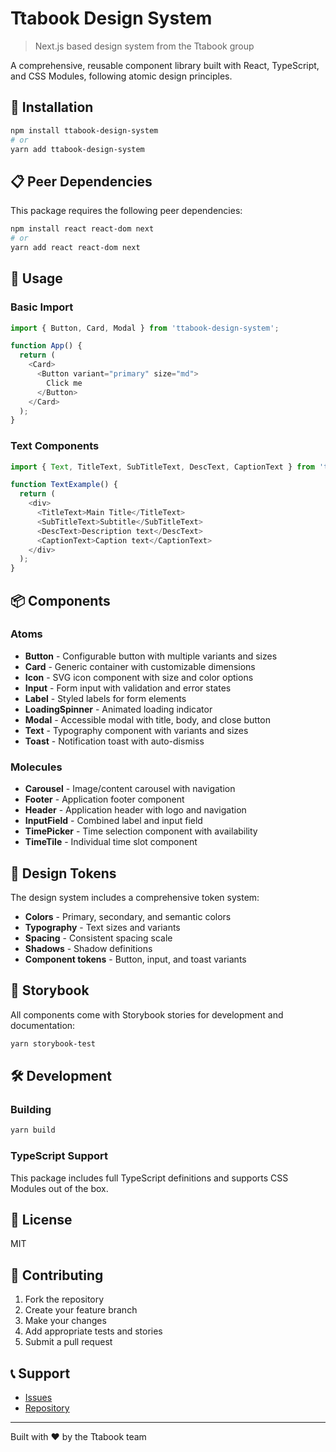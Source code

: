 # Ttabook Design System

> Next.js based design system from the Ttabook group

A comprehensive, reusable component library built with React, TypeScript, and CSS Modules, following atomic design principles.

## 🚀 Installation

```bash
npm install ttabook-design-system
# or
yarn add ttabook-design-system
```

## 📋 Peer Dependencies

This package requires the following peer dependencies:

```bash
npm install react react-dom next
# or
yarn add react react-dom next
```

## 🎯 Usage

### Basic Import

```typescript
import { Button, Card, Modal } from 'ttabook-design-system';

function App() {
  return (
    <Card>
      <Button variant="primary" size="md">
        Click me
      </Button>
    </Card>
  );
}
```

### Text Components

```typescript
import { Text, TitleText, SubTitleText, DescText, CaptionText } from 'ttabook-design-system';

function TextExample() {
  return (
    <div>
      <TitleText>Main Title</TitleText>
      <SubTitleText>Subtitle</SubTitleText>
      <DescText>Description text</DescText>
      <CaptionText>Caption text</CaptionText>
    </div>
  );
}
```

## 📦 Components

### Atoms

- **Button** - Configurable button with multiple variants and sizes
- **Card** - Generic container with customizable dimensions
- **Icon** - SVG icon component with size and color options
- **Input** - Form input with validation and error states
- **Label** - Styled labels for form elements
- **LoadingSpinner** - Animated loading indicator
- **Modal** - Accessible modal with title, body, and close button
- **Text** - Typography component with variants and sizes
- **Toast** - Notification toast with auto-dismiss

### Molecules

- **Carousel** - Image/content carousel with navigation
- **Footer** - Application footer component
- **Header** - Application header with logo and navigation
- **InputField** - Combined label and input field
- **TimePicker** - Time selection component with availability
- **TimeTile** - Individual time slot component

## 🎨 Design Tokens

The design system includes a comprehensive token system:

- **Colors** - Primary, secondary, and semantic colors
- **Typography** - Text sizes and variants
- **Spacing** - Consistent spacing scale
- **Shadows** - Shadow definitions
- **Component tokens** - Button, input, and toast variants

## 📖 Storybook

All components come with Storybook stories for development and documentation:

```bash
yarn storybook-test
```

## 🛠️ Development

### Building

```bash
yarn build
```

### TypeScript Support

This package includes full TypeScript definitions and supports CSS Modules out of the box.

## 📄 License

MIT

## 🤝 Contributing

1. Fork the repository
2. Create your feature branch
3. Make your changes
4. Add appropriate tests and stories
5. Submit a pull request

## 📞 Support

- [Issues](https://github.com/FRONT-END-BOOTCAMP-PLUS-5/Ttabook/issues)
- [Repository](https://github.com/FRONT-END-BOOTCAMP-PLUS-5/Ttabook)

---

Built with ❤️ by the Ttabook team
